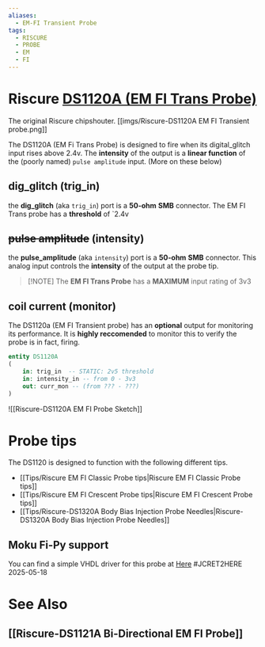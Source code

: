```yaml
---
aliases:
  - EM-FI Transient Probe
tags:
  - RISCURE
  - PROBE
  - EM
  - FI
---
```


# Riscure [DS1120A (EM FI Trans Probe)](https://www.keysight.com/us/en/product/DS1120A/unidirectional-fault-injection-probe.html)
The original Riscure chipshouter.
[[imgs/Riscure-DS1120A EM FI Transient probe.png]]


The DS1120A (EM Fi Trans Probe) is designed to fire when its digital_glitch input rises above 2.4v. The **intensity** of the output is a __linear function__ of the (poorly named) `pulse amplitude` input. (More on these below)
## dig_glitch (trig_in)
the **dig_glitch** (aka `trig_in`) port is a **50-ohm** __SMB__ connector.
The EM FI Trans probe has a **threshold** of `2.4v

## ~~pulse amplitude~~ (intensity)

the **pulse_amplitude** (aka `intensity`) port is a **50-ohm** __SMB__ connector. This analog input controls the **intensity** of the output at the probe tip. 

> [!NOTE] The **EM FI Trans Probe** has a **MAXIMUM** input rating of 3v3 

## coil current (monitor)

The DS1120a (EM FI Transient probe) has an __optional__ output for monitoring its performance. It is **highly reccomended** to monitor this to verify the probe is in fact, firing.

``` vhdl
entity DS1120A
(
	in: trig_in  -- STATIC: 2v5 threshold
	in: intensity_in -- from 0 - 3v3
	out: curr_mon -- (from ??? - ???)
)
```

![[Riscure-DS1120A EM FI Probe Sketch]]


# Probe tips
The DS1120 is designed to function with the following different tips.
* [[Tips/Riscure EM FI Classic Probe tips|Riscure EM FI Classic Probe tips]]
* [[Tips/Riscure EM FI Crescent Probe tips|Riscure EM FI Crescent Probe tips]]
* [[Tips/Riscure-DS1320A Body Bias Injection Probe Needles|Riscure-DS1320A Body Bias Injection Probe Needles]]

## Moku Fi-Py support
You can find a simple VHDL driver for this probe at [Here]()
#JCRET2HERE 2025-05-18

# See Also
## [[Riscure-DS1121A Bi-Directional EM FI Probe]]
 

